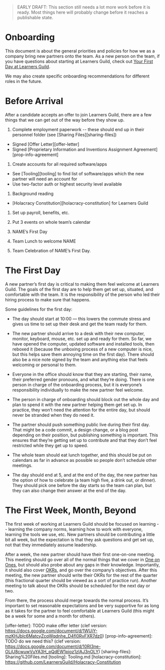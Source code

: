> EARLY DRAFT: This section still needs a lot more work before it is ready. Most things here will probably change before it reaches a publishable state.

# Onboarding

This document is about the general priorities and policies for how we as a company bring new partners onto the team. As a new person on the team, if you have questions about starting at Learners Guild, check out [Your First Day at Learners Guild][welcome-to-lg].

We may also create specific onboarding recommendations for different roles in the future.

# Before Arrival

After a candidate accepts an offer to join Learners Guild, there are a few things that we can get out of the way before they show up.

1. Complete employment paperwork -- these should end up in their personnel folder (see [Sharing Files][sharing-files])
  - Signed [Offer Letter][offer-letter]
  - Signed [Proprietary Information and Inventions Assignment Agreement][prop-info-agreement]

1. Create accounts for all required software/apps
  - See [Tooling][tooling] to find list of software/apps which the new partner will need an account for
  - Use two-factor auth or highest security level available

1. Background reading
  - [Holacracy Constitution][holacracy-constitution] for Learners Guild

1. Set up payroll, benefits, etc.

1. Put 3 events on whole team’s calendar
  1. NAME’s First Day
  1. Team Lunch to welcome NAME
  1. Team Celebration of NAME’s First Day.

# The First Day

A new partner’s first day is critical to making them feel welcome at Learners Guild. The goals of the first day are to help them get set up, situated, and comfortable with the team. It is the responsibility of the person who led their hiring process to make sure that happens.

Some guidelines for the first day:

- The day should start at 10:00 — this lowers the commute stress and gives us time to set up their desk and get the team ready for them.

- The new partner should arrive to a desk with their new computer, monitor, keyboard, mouse, etc. set up and ready for them. So far, we have opened the computer, updated software and installed tools, then reboxed it (because the unboxing process of a new computer is nice, but this helps save them annoying time on the first day). There should also be a nice note signed by the team and anything else that feels welcoming or personal to them.

- Everyone in the office should know that they are starting, their name, their preferred gender pronouns, and what they’re doing. There is one person in charge of the onboarding process, but it is everyone’s responsibility individually to make the new partner feel welcome.

- The person in charge of onboarding should block out the whole day and plan to spend it with the new partner helping them get set up. In practice, they won’t need the attention for the entire day, but should never be stranded when they do need it.

- The partner should push something public live during their first day. That might be a code commit, a design change, or a blog post depending on their position, but publishing something is important. This ensures that they’re getting set up to contribute and that they don’t feel restricted while they get up to speed.

- The whole team should eat lunch together, and this should be put on calendars as far in advance as possible so people don’t schedule other meetings.

- The day should end at 5, and at the end of the day, the new partner has the option of how to celebrate (a team high five, a drink out, or dinner). They should pick one before the day starts so the team can plan, but they can also change their answer at the end of the day.

# The First Week, Month, Beyond

The first week of working at Learners Guild should be focused on learning -- learning the company norms, learning how to work with everyone, learning the tools we use, etc. New partners should be contributing a little bit all week, but the expectation is that they ask questions and get set up, not that they immediately assume leadership.

After a week, the new partner should have their first one-on-one meeting. This meeting should go over all of the normal things that we cover in [One on Ones](https://docs.google.com/open?authuser=b%40getclef.com&id=1yVp1XzfjmHkwf_vQf-COInCHj2xd3b7ne_77YSleRgc), but should also probe about any gaps in their knowledge. Importantly, it should also cover [OKRs](https://docs.google.com/open?authuser=b%40getclef.com&id=1ZpDWejQiU5gDWz2mFPvOhdf1g2Xc6vu1kdrlCp3SimU), and go over the company’s objectives. After this meeting, the new partner should write their OKRs for the rest of the quarter (this fractional quarter should be viewed as a sort of practice run). Another meeting to talk about the OKRs should be scheduled for the next day or two.

From there, the process should merge towards the normal process. It’s important to set reasonable expectations and be very supportive for as long as it takes for the partner to feel comfortable at Learners Guild (this might be a week for some and a month for others).

[welcome-to-lg]: ../Onboarding%20Documents/Welcome%20to%20Learners%20Guild.md
[offer-letter]: TODO make offer letter (clef version: https://docs.google.com/document/d/1WUiY-mzKHJblc6MatcyZcqWqdnhe_D4fl0RvFXR7dz0)
[prop-info-agreement]: TODO do we need this? (clef version:  https://docs.google.com/document/d/10RI3ne-OLjU8cwuwVuYA3H_pQdEW1pioz1zIAJ3nOLY)
[sharing-files]: Sharing%20Files.md
[tooling]: Tooling.md
[holacracy-constitution]: https://github.com/LearnersGuild/Holacracy-Constitution

